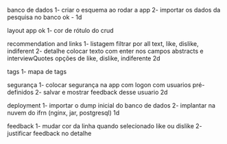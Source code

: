 banco de dados
1- criar o esquema ao rodar a app
2- importar os dados da pesquisa no banco
ok - 1d

layout app
ok 1- cor de rótulo do crud

recommendation and links
1- listagem
    filtrar por all text, like, dislike, indiferent
2- detalhe
    colocar texto com enter nos campos abstracts e interviewQuotes
    opções de like, dislike, indiferente
2d

tags
1- mapa de tags

segurança
1- colocar segurança na app com logon com usuarios pré-definidos
2- salvar e mostrar feedback desse usuario
2d

deployment
1- importar o dump inicial do banco de dados
2- implantar na nuvem do ifrn (nginx, jar, postgresql)
1d

feedback
1- mudar cor da linha quando selecionado like ou dislike
2- justificar feedback no detalhe
